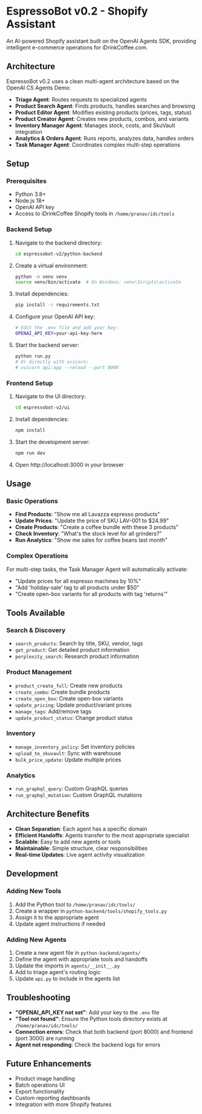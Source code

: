 # EspressoBot v0.2 - Shopify Assistant

An AI-powered Shopify assistant built on the OpenAI Agents SDK, providing intelligent e-commerce operations for iDrinkCoffee.com.

## Architecture

EspressoBot v0.2 uses a clean multi-agent architecture based on the OpenAI CS Agents Demo:

- **Triage Agent**: Routes requests to specialized agents
- **Product Search Agent**: Finds products, handles searches and browsing
- **Product Editor Agent**: Modifies existing products (prices, tags, status)
- **Product Creator Agent**: Creates new products, combos, and variants
- **Inventory Manager Agent**: Manages stock, costs, and SkuVault integration
- **Analytics & Orders Agent**: Runs reports, analyzes data, handles orders
- **Task Manager Agent**: Coordinates complex multi-step operations

## Setup

### Prerequisites

- Python 3.8+
- Node.js 18+
- OpenAI API key
- Access to iDrinkCoffee Shopify tools in `/home/pranav/idc/tools`

### Backend Setup

1. Navigate to the backend directory:
   ```bash
   cd espressobot-v2/python-backend
   ```

2. Create a virtual environment:
   ```bash
   python -m venv venv
   source venv/bin/activate  # On Windows: venv\Scripts\activate
   ```

3. Install dependencies:
   ```bash
   pip install -r requirements.txt
   ```

4. Configure your OpenAI API key:
   ```bash
   # Edit the .env file and add your key:
   OPENAI_API_KEY=your-api-key-here
   ```

5. Start the backend server:
   ```bash
   python run.py
   # Or directly with uvicorn:
   # uvicorn api:app --reload --port 8000
   ```

### Frontend Setup

1. Navigate to the UI directory:
   ```bash
   cd espressobot-v2/ui
   ```

2. Install dependencies:
   ```bash
   npm install
   ```

3. Start the development server:
   ```bash
   npm run dev
   ```

4. Open http://localhost:3000 in your browser

## Usage

### Basic Operations

- **Find Products**: "Show me all Lavazza espresso products"
- **Update Prices**: "Update the price of SKU LAV-001 to $24.99"
- **Create Products**: "Create a coffee bundle with these 3 products"
- **Check Inventory**: "What's the stock level for all grinders?"
- **Run Analytics**: "Show me sales for coffee beans last month"

### Complex Operations

For multi-step tasks, the Task Manager Agent will automatically activate:
- "Update prices for all espresso machines by 10%"
- "Add 'holiday-sale' tag to all products under $50"
- "Create open-box variants for all products with tag 'returns'"

## Tools Available

### Search & Discovery
- `search_products`: Search by title, SKU, vendor, tags
- `get_product`: Get detailed product information
- `perplexity_search`: Research product information

### Product Management
- `product_create_full`: Create new products
- `create_combo`: Create bundle products
- `create_open_box`: Create open-box variants
- `update_pricing`: Update product/variant prices
- `manage_tags`: Add/remove tags
- `update_product_status`: Change product status

### Inventory
- `manage_inventory_policy`: Set inventory policies
- `upload_to_skuvault`: Sync with warehouse
- `bulk_price_update`: Update multiple prices

### Analytics
- `run_graphql_query`: Custom GraphQL queries
- `run_graphql_mutation`: Custom GraphQL mutations

## Architecture Benefits

- **Clean Separation**: Each agent has a specific domain
- **Efficient Handoffs**: Agents transfer to the most appropriate specialist
- **Scalable**: Easy to add new agents or tools
- **Maintainable**: Simple structure, clear responsibilities
- **Real-time Updates**: Live agent activity visualization

## Development

### Adding New Tools

1. Add the Python tool to `/home/pranav/idc/tools/`
2. Create a wrapper in `python-backend/tools/shopify_tools.py`
3. Assign it to the appropriate agent
4. Update agent instructions if needed

### Adding New Agents

1. Create a new agent file in `python-backend/agents/`
2. Define the agent with appropriate tools and handoffs
3. Update the imports in `agents/__init__.py`
4. Add to triage agent's routing logic
5. Update `api.py` to include in the agents list

## Troubleshooting

- **"OPENAI_API_KEY not set"**: Add your key to the `.env` file
- **"Tool not found"**: Ensure the Python tools directory exists at `/home/pranav/idc/tools/`
- **Connection errors**: Check that both backend (port 8000) and frontend (port 3000) are running
- **Agent not responding**: Check the backend logs for errors

## Future Enhancements

- Product image handling
- Batch operations UI
- Export functionality
- Custom reporting dashboards
- Integration with more Shopify features